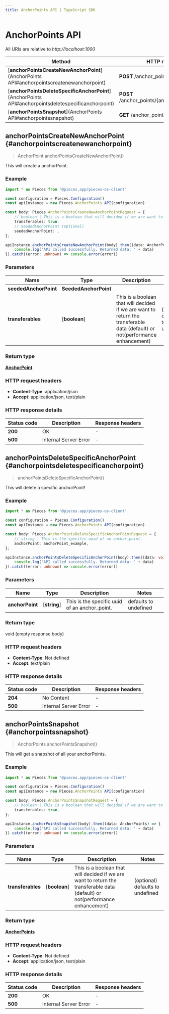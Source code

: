 ```yaml
---
title: AnchorPoints API | TypeScript SDK
---
```


# AnchorPoints API

All URIs are relative to *http://localhost:1000*

Method | HTTP request | Description
------------- | ------------- | -------------
[**anchorPointsCreateNewAnchorPoint**](AnchorPoints API#anchorpointscreatenewanchorpoint) | **POST** /anchor_points/create | /anchor_points/create [POST]
[**anchorPointsDeleteSpecificAnchorPoint**](AnchorPoints API#anchorpointsdeletespecificanchorpoint) | **POST** /anchor_points/\{anchor_point\}/delete | /anchor_points/\{anchor_point\}/delete [POST]
[**anchorPointsSnapshot**](AnchorPoints API#anchorpointssnapshot) | **GET** /anchor_points | /anchor_points [GET]


## **anchorPointsCreateNewAnchorPoint** {#anchorpointscreatenewanchorpoint}
> AnchorPoint anchorPointsCreateNewAnchorPoint()

This will create a anchorPoint.

### Example

```typescript
import * as Pieces from '@pieces.app/pieces-os-client'

const configuration = Pieces.Configuration()
const apiInstance = new Pieces.AnchorPoints API(configuration)

const body: Pieces.AnchorPointsCreateNewAnchorPointRequest = {
    // boolean | This is a boolean that will decided if we are want to return the transferable data (default) or not(performance enhancement) (optional)
    transferables: true,
    // SeededAnchorPoint (optional)
    seededAnchorPoint: ,
};

apiInstance.anchorPointsCreateNewAnchorPoint(body).then((data: AnchorPoint) => {
    console.log('API called successfully. Returned data: ' + data)
}).catch((error: unknown) => console.error(error))
```

### Parameters

Name | Type | Description  | Notes
------------- | ------------- | ------------- | -------------
 **seededAnchorPoint** | **SeededAnchorPoint**|  |
 **transferables** | [**boolean**] | This is a boolean that will decided if we are want to return the transferable data (default) or not(performance enhancement) | (optional) defaults to undefined


### Return type

[**AnchorPoint**](../models/AnchorPoint)

### HTTP request headers

- **Content-Type**: application/json
- **Accept**: application/json, text/plain


### HTTP response details
| Status code | Description | Response headers
|-------------|-------------|------------------
**200** | OK |  -  |
**500** | Internal Server Error |  -  |

## **anchorPointsDeleteSpecificAnchorPoint** {#anchorpointsdeletespecificanchorpoint}
> anchorPointsDeleteSpecificAnchorPoint()

This will delete a specific anchorPoint!

### Example

```typescript
import * as Pieces from '@pieces.app/pieces-os-client'

const configuration = Pieces.Configuration()
const apiInstance = new Pieces.AnchorPoints API(configuration)

const body: Pieces.AnchorPointsDeleteSpecificAnchorPointRequest = {
    // string | This is the specific uuid of an anchor_point.
    anchorPoint: anchorPoint_example,
};

apiInstance.anchorPointsDeleteSpecificAnchorPoint(body).then((data: void (empty response body)) => {
    console.log('API called successfully. Returned data: ' + data)
}).catch((error: unknown) => console.error(error))
```

### Parameters

Name | Type | Description  | Notes
------------- | ------------- | ------------- | -------------
 **anchorPoint** | [**string**] | This is the specific uuid of an anchor_point. | defaults to undefined


### Return type

void (empty response body)

### HTTP request headers

- **Content-Type**: Not defined
- **Accept**: text/plain


### HTTP response details
| Status code | Description | Response headers
|-------------|-------------|------------------
**204** | No Content |  -  |
**500** | Internal Server Error |  -  |

## **anchorPointsSnapshot** {#anchorpointssnapshot}
> AnchorPoints anchorPointsSnapshot()

This will get a snapshot of all your anchorPoints.

### Example

```typescript
import * as Pieces from '@pieces.app/pieces-os-client'

const configuration = Pieces.Configuration()
const apiInstance = new Pieces.AnchorPoints API(configuration)

const body: Pieces.AnchorPointsSnapshotRequest = {
    // boolean | This is a boolean that will decided if we are want to return the transferable data (default) or not(performance enhancement) (optional)
    transferables: true,
};

apiInstance.anchorPointsSnapshot(body).then((data: AnchorPoints) => {
    console.log('API called successfully. Returned data: ' + data)
}).catch((error: unknown) => console.error(error))
```

### Parameters

Name | Type | Description  | Notes
------------- | ------------- | ------------- | -------------
 **transferables** | [**boolean**] | This is a boolean that will decided if we are want to return the transferable data (default) or not(performance enhancement) | (optional) defaults to undefined


### Return type

[**AnchorPoints**](../models/AnchorPoints)

### HTTP request headers

- **Content-Type**: Not defined
- **Accept**: application/json, text/plain


### HTTP response details
| Status code | Description | Response headers
|-------------|-------------|------------------
**200** | OK |  -  |
**500** | Internal Server Error |  -  |


